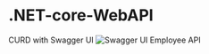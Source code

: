 # .NET-core-WebAPI
CURD with Swagger UI
![Swagger UI Employee API](https://user-images.githubusercontent.com/71455761/134765720-eaedfa57-1db6-4b48-a59b-548c6967de2d.png)
